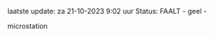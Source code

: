 laatste update: 
za 21-10-2023  9:02   uur 
Status: FAALT - geel - 
<div class="service Y">microstation</div>